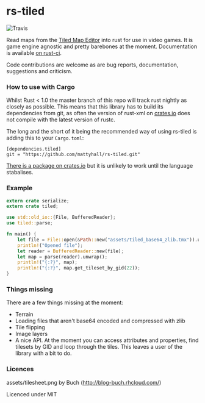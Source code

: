 # rs-tiled

![Travis](https://travis-ci.org/mattyhall/rs-tiled.svg?branch=master)

Read maps from the [Tiled Map Editor](http://www.mapeditor.org/) into rust for use in video games. It is game engine agnostic and pretty barebones at the moment. Documentation is available [on rust-ci](http://rust-ci.org/mattyhall/rs-tiled/doc/tiled/).

Code contributions are welcome as are bug reports, documentation, suggestions and criticism.


### How to use with Cargo
Whilst Rust < 1.0 the master branch of this repo will track rust nightly as closely as possible. This means that this library has to build its dependencies from git, as often the version of rust-xml on [crates.io](http://crates.io) does not compile with the latest version of rustc.

The long and the short of it being the recommended way of using rs-tiled is adding this to your ``Cargo.toml``:

```
[dependencies.tiled]
git = "https://github.com/mattyhall/rs-tiled.git"
```

[There is a package on crates.io](https://crates.io/crates/tiled) but it is unlikely to work until the language stabalises.


### Example

```rust
extern crate serialize;
extern crate tiled;

use std::old_io::{File, BufferedReader};
use tiled::parse;

fn main() {
    let file = File::open(&Path::new("assets/tiled_base64_zlib.tmx")).unwrap();
    println!("Opened file");
    let reader = BufferedReader::new(file);
    let map = parse(reader).unwrap();
    println!("{:?}", map);
    println!("{:?}", map.get_tileset_by_gid(22));
}
```

### Things missing
There are a few things missing at the moment:

  * Terrain
  * Loading files that aren't base64 encoded and compressed with zlib
  * Tile flipping
  * Image layers
  * A nice API. At the moment you can access attributes and properties, find tilesets by GID and loop through the tiles. This leaves a user of the library with a bit to do.

### Licences
assets/tilesheet.png by Buch (http://blog-buch.rhcloud.com/)

Licenced under MIT

